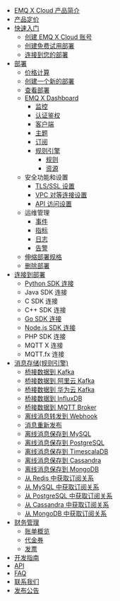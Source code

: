 * [EMQ X Cloud 产品简介](./README.md)
* [产品定价](./pricing.md)
* [快速入门](./quick_start/README.md)
  - [创建 EMQ X Cloud 账号](./quick_start/create_account.md)
  - [创建免费试用部署](./quick_start/create_free_trial.md)
  - [连接到您的部署](./connect_to_deployments/README.md)
* [部署](./deployments/README.md)
  - [价格计算](./deployments/calculator.md)
  - [创建一个新的部署](./deployments/create_deployment.md)
  - [查看部署](./deployments/README.md)
  - [EMQ X Dashboard](./deployments/dashboard/README.md)
    - [监控](./deployments/dashboard/monitor.md)
    - [认证鉴权](./deployments/dashboard/users_and_acl.md)
    - [客户端](./deployments/dashboard/client.md)
    - [主题](./deployments/dashboard/topic.md)
    - [订阅](./deployments/dashboard/subscribe.md)
    - [规则引擎](./deployments/dashboard/rule_engine/README.md)
      - [规则](./deployments/dashboard/rule_engine/rule.md)
      - [资源](./deployments/dashboard/rule_engine/resource.md)
  - 安全功能和设置
    - [TLS/SSL 设置](./deployments/tls_ssl.md)
    - [VPC 对等连接设置](./deployments/vpc_peering.md)
    - [API 访问设置](./deployments/api.md)
  - 运维管理
    - [事件](./deployments/events.md)
    - [指标](./deployments/metrics.md)
    - [日志](./deployments/logs.md)
    - [告警](./deployments/alerts.md)
  - [伸缩部署规格](./deployments/upgrade_deployment.md)
  - [删除部署](./deployments/delete_deployment.md)
* [连接到部署](./connect_to_deployments/README.md)
  - [Python SDK 连接](./connect_to_deployments/python_sdk.md)
  - Java SDK 连接
  - C SDK 连接
  - C++ SDK 连接
  - [Go SDK 连接](./connect_to_deployments/golang_sdk.md)
  - [Node.js SDK 连接](./connect_to_deployments/nodejs_sdk.md)
  - PHP SDK 连接
  - MQTT X 连接
  - MQTT.fx 连接
* [消息存储(规则引擎)](./messages/README.md)
  - [桥接数据到 Kafka](./use_cases/rule_engine/rule_engine_kafka.md)
  - [桥接数据到 阿里云 Kafka](./use_cases/rule_engine/rule_engine_aliyun_kafka.md)
  - [桥接数据到 华为云 Kafka](./use_cases/rule_engine/rule_engine_huawei_kafka.md)
  - [桥接数据到 InfluxDB](./use_cases/rule_engine/rule_engine_influxDB.md)
  - [桥接数据到 MQTT Broker](./use_cases/rule_engine/rule_engine_mqtt.md)
  - [离线消息转发到 Webhook](./use_cases/rule_engine/rule_engine_web_hook.md)
  - [消息重新发布](./use_cases/rule_engine/rule_engine_republish.md)
  - [离线消息保存到 MySQL](https://docs.emqx.net/enterprise/latest/cn/rule/rule-example.html#%E4%BF%9D%E5%AD%98%E6%95%B0%E6%8D%AE%E5%88%B0-mysql)
  - [离线消息保存到 PostgreSQL](https://docs.emqx.net/enterprise/latest/cn/rule/rule-example.html#%E4%BF%9D%E5%AD%98%E6%95%B0%E6%8D%AE%E5%88%B0-postgresql)
  - [离线消息保存到 TimescalaDB](https://docs.emqx.net/enterprise/latest/cn/rule/rule-example.html#%E4%BF%9D%E5%AD%98%E6%95%B0%E6%8D%AE%E5%88%B0-timescaledb)
  - [离线消息保存到 Cassandra](https://docs.emqx.net/enterprise/latest/cn/rule/rule-example.html#%E4%BF%9D%E5%AD%98%E6%95%B0%E6%8D%AE%E5%88%B0-cassandra)
  - [离线消息保存到 MongoDB](https://docs.emqx.net/enterprise/latest/cn/rule/rule-example.html#%E4%BF%9D%E5%AD%98%E6%95%B0%E6%8D%AE%E5%88%B0-mongodb)
  - [从 Redis 中获取订阅关系](https://docs.emqx.net/enterprise/latest/cn/rule/rule-example.html#%E4%BB%8E-redis-%E4%B8%AD%E8%8E%B7%E5%8F%96%E8%AE%A2%E9%98%85%E5%85%B3%E7%B3%BB)
  - [从 MySQL 中获取订阅关系](https://docs.emqx.net/enterprise/latest/cn/rule/rule-example.html#%E4%BB%8E-mysql-%E4%B8%AD%E8%8E%B7%E5%8F%96%E8%AE%A2%E9%98%85%E5%85%B3%E7%B3%BB)
  - [从 PostgreSQL 中获取订阅关系](https://docs.emqx.net/enterprise/latest/cn/rule/rule-example.html#%E4%BB%8E-postgresql-%E4%B8%AD%E8%8E%B7%E5%8F%96%E8%AE%A2%E9%98%85%E5%85%B3%E7%B3%BB)
  - [从 Cassandra 中获取订阅关系](https://docs.emqx.net/enterprise/latest/cn/rule/rule-example.html#%E4%BB%8E-cassandra-%E4%B8%AD%E8%8E%B7%E5%8F%96%E8%AE%A2%E9%98%85%E5%85%B3%E7%B3%BB)
  - [从 MongoDB 中获取订阅关系](https://docs.emqx.net/enterprise/latest/cn/rule/rule-example.html#%E4%BB%8E-mongodb-%E4%B8%AD%E8%8E%B7%E5%8F%96%E8%AE%A2%E9%98%85%E5%85%B3%E7%B3%BB)
* [财务管理](./billing/README.md)
  - [账单概览](./billing/overview.md)
  - [代金券](./billing/credits.md)
  - [发票](./billing/invoices.md)
* [开发指南](./dev_guide.md)
* [API](./api.md)
* [FAQ](./faq.md)
* [联系我们](./contact.md)
* [发布公告](./release_notes.md)